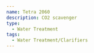 ```yaml
---
name: Tetra 2060
description: CO2 scavenger
type:
  - Water Treatment
tags:
  - Water Treatment/Clarifiers
---
```

